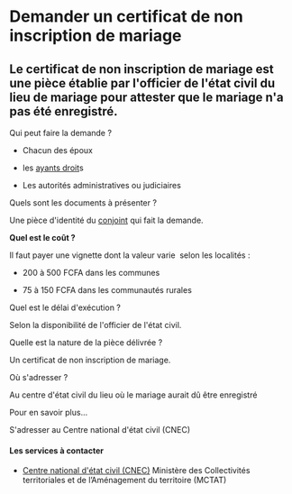 # Demander un certificat de non inscription de mariage

Le certificat de non inscription de mariage est une pièce établie par l'officier de l'état civil du lieu de mariage pour attester que le mariage n'a pas été enregistré.
------------------------------------------------------------------------------------------------------------------------------------------------------------------------

Qui peut faire la demande ?

*   Chacun des époux  
    
*   les [ayants droit](../../../services/ayants-droit.md)s
*   Les autorités administratives ou judiciaires  
    

Quels sont les documents à présenter ?

Une pièce d'identité du [conjoint](../../../services/conjoint.md) qui fait la demande.  

**Quel est le coût ?**  

Il faut payer une vignette dont la valeur varie  selon les localités :  

*   200 à 500 FCFA dans les communes  
    

*   75 à 150 FCFA dans les communautés rurales  
    

Quel est le délai d'exécution ?

Selon la disponibilité de l'officier de l'état civil.  

Quelle est la nature de la pièce délivrée ?

Un certificat de non inscription de mariage.  

Où s'adresser ?

Au centre d'état civil du lieu où le mariage aurait dû être enregistré  

Pour en savoir plus...

S'adresser au Centre national d'état civil (CNEC)

#### Les services à contacter

*   [Centre national d'état civil (CNEC)](../../../services/centre-national-detat-civil-cnec.md) Ministère des Collectivités territoriales et de l’Aménagement du territoire (MCTAT)